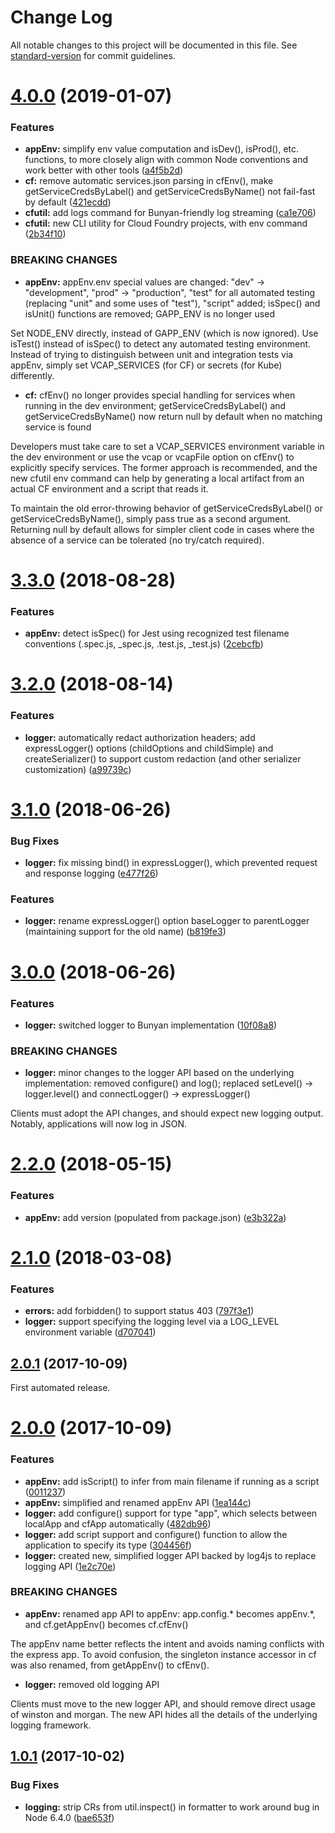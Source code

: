 # Change Log

All notable changes to this project will be documented in this file. See [standard-version](https://github.com/conventional-changelog/standard-version) for commit guidelines.

<a name="4.0.0"></a>
# [4.0.0](https://github.com/ibm-garage/node-garage-utils/compare/v3.3.0...v4.0.0) (2019-01-07)


### Features

* **appEnv:** simplify env value computation and isDev(), isProd(), etc. functions, to more closely align with common Node conventions and work better with other tools ([a4f5b2d](https://github.com/ibm-garage/node-garage-utils/commit/a4f5b2d))
* **cf:** remove automatic services.json parsing in cfEnv(), make getServiceCredsByLabel() and getServiceCredsByName() not fail-fast by default ([421ecdd](https://github.com/ibm-garage/node-garage-utils/commit/421ecdd))
* **cfutil:** add logs command for Bunyan-friendly log streaming ([ca1e706](https://github.com/ibm-garage/node-garage-utils/commit/ca1e706))
* **cfutil:** new CLI utility for Cloud Foundry projects, with env command ([2b34f10](https://github.com/ibm-garage/node-garage-utils/commit/2b34f10))


### BREAKING CHANGES

* **appEnv:** appEnv.env special values are changed: "dev" -> "development", "prod" -> "production", "test" for all automated testing (replacing "unit" and some uses of "test"), "script" added; isSpec() and isUnit() functions are removed; GAPP_ENV is no longer used

Set NODE_ENV directly, instead of GAPP_ENV (which is now ignored). Use isTest() instead of isSpec() to detect any automated testing environment. Instead of trying to distinguish between unit and integration tests via
appEnv, simply set VCAP_SERVICES (for CF) or secrets (for Kube) differently.
* **cf:** cfEnv() no longer provides special handling for services when running in the dev environment; getServiceCredsByLabel() and getServiceCredsByName() now return null by default when no matching service is found

Developers must take care to set a VCAP_SERVICES environment variable in the dev environment or use the vcap or vcapFile option on cfEnv() to explicitly specify services. The former approach is recommended, and the new cfutil env command can help by generating a local artifact from an actual CF environment and a script that reads it.

To maintain the old error-throwing behavior of getServiceCredsByLabel() or getServiceCredsByName(), simply pass true as a second argument. Returning null by default allows for simpler client code in cases where the absence of a service can be tolerated (no try/catch required).



<a name="3.3.0"></a>
# [3.3.0](https://github.com/ibm-garage/node-garage-utils/compare/v3.2.0...v3.3.0) (2018-08-28)


### Features

* **appEnv:** detect isSpec() for Jest using recognized test filename conventions (.spec.js, _spec.js, .test.js, _test.js) ([2cebcfb](https://github.com/ibm-garage/node-garage-utils/commit/2cebcfb))



<a name="3.2.0"></a>
# [3.2.0](https://github.com/ibm-garage/node-garage-utils/compare/v3.1.0...v3.2.0) (2018-08-14)


### Features

* **logger:** automatically redact authorization headers; add expressLogger() options (childOptions and childSimple) and createSerializer() to support custom redaction (and other serializer customization) ([a99739c](https://github.com/ibm-garage/node-garage-utils/commit/a99739c))



<a name="3.1.0"></a>
# [3.1.0](https://github.com/ibm-garage/node-garage-utils/compare/v3.0.0...v3.1.0) (2018-06-26)


### Bug Fixes

* **logger:** fix missing bind() in expressLogger(), which prevented request and response logging ([e477f26](https://github.com/ibm-garage/node-garage-utils/commit/e477f26))


### Features

* **logger:** rename expressLogger() option baseLogger to parentLogger (maintaining support for the old name) ([b819fe3](https://github.com/ibm-garage/node-garage-utils/commit/b819fe3))



<a name="3.0.0"></a>
# [3.0.0](https://github.com/ibm-garage/node-garage-utils/compare/v2.2.0...v3.0.0) (2018-06-26)


### Features

* **logger:** switched logger to Bunyan implementation ([10f08a8](https://github.com/ibm-garage/node-garage-utils/commit/10f08a8))


### BREAKING CHANGES

* **logger:** minor changes to the logger API based on the underlying implementation: removed configure() and log(); replaced setLevel() -> logger.level() and connectLogger() -> expressLogger()

Clients must adopt the API changes, and should expect new logging output. Notably, applications will now log in JSON.



<a name="2.2.0"></a>
# [2.2.0](https://github.com/ibm-garage/node-garage-utils/compare/v2.1.0...v2.2.0) (2018-05-15)


### Features

* **appEnv:** add version (populated from package.json) ([e3b322a](https://github.com/ibm-garage/node-garage-utils/commit/e3b322a))



<a name="2.1.0"></a>
# [2.1.0](https://github.com/ibm-garage/node-garage-utils/compare/v2.0.1...v2.1.0) (2018-03-08)


### Features

* **errors:** add forbidden() to support status 403 ([797f3e1](https://github.com/ibm-garage/node-garage-utils/commit/797f3e1))
* **logger:** support specifying the logging level via a LOG_LEVEL environment variable ([d707041](https://github.com/ibm-garage/node-garage-utils/commit/d707041))



<a name="2.0.1"></a>
## [2.0.1](https://github.com/ibm-garage/node-garage-utils/compare/v2.0.0...v2.0.1) (2017-10-09)


First automated release.


<a name="2.0.0"></a>
# [2.0.0](https://github.com/ibm-garage/node-garage-utils/compare/v1.0.1...v2.0.0) (2017-10-09)


### Features

* **appEnv:** add isScript() to infer from main filename if running as a script ([0011237](https://github.com/ibm-garage/node-garage-utils/commit/0011237))
* **appEnv:** simplified and renamed appEnv API ([1ea144c](https://github.com/ibm-garage/node-garage-utils/commit/1ea144c))
* **logger:** add configure() support for type "app", which selects between localApp and cfApp automatically ([482db96](https://github.com/ibm-garage/node-garage-utils/commit/482db96))
* **logger:** add script support and configure() function to allow the application to specify its type ([304456f](https://github.com/ibm-garage/node-garage-utils/commit/304456f))
* **logger:** created new, simplified logger API backed by log4js to replace logging API ([1e2c70e](https://github.com/ibm-garage/node-garage-utils/commit/1e2c70e))


### BREAKING CHANGES

* **appEnv:** renamed app API to appEnv: app.config.* becomes appEnv.*, and cf.getAppEnv() becomes cf.cfEnv()

The appEnv name better reflects the intent and avoids naming conflicts with the express app. To avoid confusion, the singleton instance accessor in cf was also renamed, from getAppEnv() to cfEnv().
* **logger:** removed old logging API

Clients must move to the new logger API, and should remove direct usage of winston and morgan. The new API hides all the details of the underlying logging framework.


<a name="1.0.1"></a>
## [1.0.1](https://github.com/ibm-garage/node-garage-utils/compare/v1.0.0...v1.0.1) (2017-10-02)


### Bug Fixes

* **logging:** strip CRs from util.inspect() in formatter to work around bug in Node 6.4.0 ([bae653f](https://github.com/ibm-garage/node-garage-utils/commit/bae653f))
